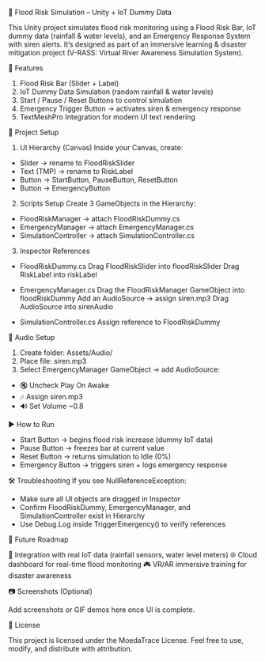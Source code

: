 🌊 Flood Risk Simulation – Unity + IoT Dummy Data

This Unity project simulates flood risk monitoring using a Flood Risk Bar, IoT dummy data (rainfall & water levels), and an Emergency Response System with siren alerts.
It’s designed as part of an immersive learning & disaster mitigation project (V-RASS: Virtual River Awareness Simulation System).

📖 Features
1. Flood Risk Bar (Slider + Label)
2. IoT Dummy Data Simulation (random rainfall & water levels)
3. Start / Pause / Reset Buttons to control simulation
4. Emergency Trigger Button → activates siren & emergency response
5. TextMeshPro Integration for modern UI text rendering

📂 Project Setup
1. UI Hierarchy (Canvas)
Inside your Canvas, create:
- Slider → rename to FloodRiskSlider
- Text (TMP) → rename to RiskLabel
- Button → StartButton, PauseButton, ResetButton
- Button → EmergencyButton

2. Scripts Setup
Create 3 GameObjects in the Hierarchy:
- FloodRiskManager → attach FloodRiskDummy.cs
- EmergencyManager → attach EmergencyManager.cs
- SimulationController → attach SimulationController.cs

3. Inspector References
- FloodRiskDummy.cs
Drag FloodRiskSlider into floodRiskSlider
Drag RiskLabel into riskLabel

- EmergencyManager.cs
Drag the FloodRiskManager GameObject into floodRiskDummy
Add an AudioSource → assign siren.mp3
Drag AudioSource into sirenAudio

- SimulationController.cs
Assign reference to FloodRiskDummy


🎵 Audio Setup
1. Create folder: Assets/Audio/
2. Place file: siren.mp3
3. Select EmergencyManager GameObject → add AudioSource:
  - 🔇 Uncheck Play On Awake
  - 🎶 Assign siren.mp3
  - 🔊 Set Volume ~0.8


▶️ How to Run
- Start Button → begins flood risk increase (dummy IoT data)
- Pause Button → freezes bar at current value
- Reset Button → returns simulation to Idle (0%)
- Emergency Button → triggers siren + logs emergency response

🛠 Troubleshooting
If you see NullReferenceException:
- Make sure all UI objects are dragged in Inspector
- Confirm FloodRiskDummy, EmergencyManager, and SimulationController exist in Hierarchy
- Use Debug.Log inside TriggerEmergency() to verify references



📌 Future Roadmap

🔗 Integration with real IoT data (rainfall sensors, water level meters)
🌐 Cloud dashboard for real-time flood monitoring
🎮 VR/AR immersive training for disaster awareness

📷 Screenshots (Optional)

Add screenshots or GIF demos here once UI is complete.



📄 License

This project is licensed under the MoedaTrace License.
Feel free to use, modify, and distribute with attribution.
